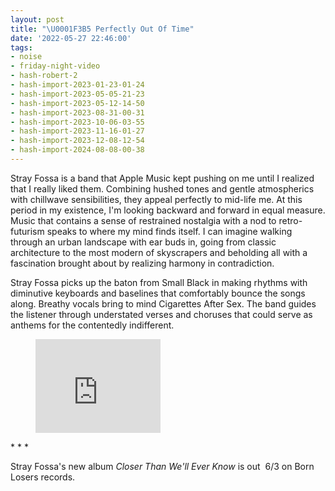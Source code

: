 ```yaml
---
layout: post
title: "\U0001F3B5 Perfectly Out Of Time"
date: '2022-05-27 22:46:00'
tags:
- noise
- friday-night-video
- hash-robert-2
- hash-import-2023-01-23-01-24
- hash-import-2023-05-05-21-23
- hash-import-2023-05-12-14-50
- hash-import-2023-08-31-00-31
- hash-import-2023-10-06-03-55
- hash-import-2023-11-16-01-27
- hash-import-2023-12-08-12-54
- hash-import-2024-08-08-00-38
---
```


Stray Fossa is a band that Apple Music kept pushing on me until I realized that I really liked them. Combining hushed tones and gentle atmospherics with chillwave sensibilities, they appeal perfectly to mid-life me. At this period in my existence, I'm looking backward and forward in equal measure. Music that contains a sense of restrained nostalgia with a nod to retro-futurism speaks to where my mind finds itself. I can imagine walking through an urban landscape with ear buds in, going from classic architecture to the most modern of skyscrapers and beholding all with a fascination brought about by realizing harmony in contradiction.

Stray Fossa picks up the baton from Small Black in making rhythms with diminutive keyboards and baselines that comfortably bounce the songs along. Breathy vocals bring to mind Cigarettes After Sex. The band guides the listener through understated verses and choruses that could serve as anthems for the contentedly indifferent.

<figure class="kg-card kg-embed-card"><iframe width="200" height="150" src="https://www.youtube.com/embed/okcTB71eY4E?feature=oembed" frameborder="0" allow="accelerometer; autoplay; clipboard-write; encrypted-media; gyroscope; picture-in-picture" allowfullscreen></iframe></figure>
* * *

Stray Fossa's new album _Closer Than We'll Ever Know_ is out &nbsp;6/3 on Born Losers records.

